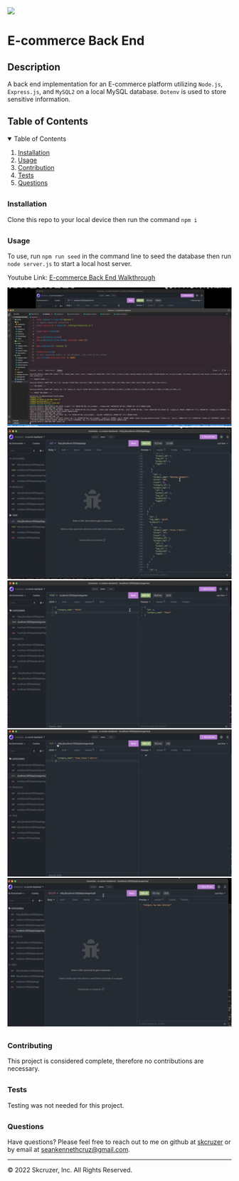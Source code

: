 
<img src='https://img.shields.io/badge/License-Apache 2.0-yellow.svg'>

<h1> E-commerce Back End </h1>
<h2> Description </h2>
<p> A back end implementation for an E-commerce platform utilizing <code>Node.js</code>, <code>Express.js</code>, and <code>MySQL2</code> on a local MySQL database. <code>Dotenv</code> is used to store sensitive information. </p>
<h2> Table of Contents </h2>
<details open='open'>
<summary>Table of Contents</summary>
<ol>
<li><a href='#installation'>Installation</a></li>
<li><a href='#usage'>Usage</a></li>
<li><a href='#contribution'>Contribution</a></li>
<li><a href='#tests'>Tests</a></li>
<li><a href='#questions'>Questions</a></li>
</details>

## <h3 id='installation'>Installation</h3>
<p> Clone this repo to your local device then run the command <code>npm i</code> </p>

## <h3 id='usage'>Usage</h3>
<p> To use, run <code>npm run seed</code> in the command line to seed the database then run <code>node server.js</code> to start a local host server. </p>

Youtube Link: <a href='https://youtu.be/APNQ49mH9dU' target='_blank'> E-commerce Back End Walkthrough</a>

<img src="./assets/images/ecommbe1.png" width='565px'>
<img src="./assets/images/ecommbe3.png" width='565px'>
<img src="./assets/images/ecommbe4.png" width='565px'>
<img src="./assets/images/ecommbe5.png" width='565px'>
<img src="./assets/images/ecommbe2.png" width='565px'>

## <h3 id='contribution'>Contributing</h3>
<p> This project is considered complete, therefore no contributions are necessary. </p>

## <h3 id='testing'>Tests</h3>
<p> Testing was not needed for this project. </p>

## <h3 id='questions'>Questions</h3>
<p>Have questions? Please feel free to reach out to me on github at <a href='https://github.com/skcruzer'target='_blank'>skcruzer</a> or by email at <a href='mailto:seankennethcruz@gmail.com'target='_blank'>seankennethcruz@gmail.com</a>.</p>

- - -
© 2022 Skcruzer, Inc. All Rights Reserved.